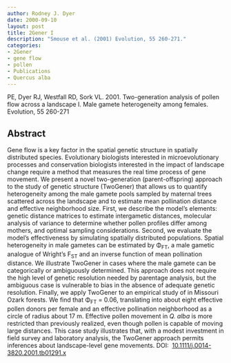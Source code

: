 ```yaml
---
author: Rodney J. Dyer
date: 2000-09-10
layout: post
title: 2Gener I
description: "Smouse et al. (2001) Evolution, 55 260-271."
categories: 
- 2Gener
- gene flow
- pollen
- Publications
- Quercus alba
---
```

PE, Dyer RJ, Westfall RD, Sork VL. 2001. Two-generation analysis of pollen flow across a landscape I. Male gamete heterogeneity among females. Evolution, 55 260-271
## Abstract 
Gene flow is a key factor in the spatial genetic structure in spatially distributed species. Evolutionary biologists interested in microevolutionary processes and conservation biologists interested in the impact of landscape change require a method that measures the real time process of gene movement. We present a novel two-generation (parent-offspring) approach to the study of genetic structure (TwoGener) that allows us to quantify heterogeneity among the male gamete pools sampled by maternal trees scattered across the landscape and to estimate mean pollination distance and effective neighborhood size. First, we describe the model’s elements: genetic distance matrices to estimate intergametic distances, molecular analysis of variance to determine whether pollen profiles differ among mothers, and optimal sampling considerations. Second, we evaluate the model’s effectiveness by simulating spatially distributed populations. Spatial heterogeneity in male gametes can be estimated by Φ<sub>FT</sub>, a male gametic analogue of Wright’s F<sub>ST</sub> and an inverse function of mean pollination distance. We illustrate TwoGener in cases where the male gamete can be categorically or ambiguously determined. This approach does not require the high level of genetic resolution needed by parentage analysis, but the ambiguous case is vulnerable to bias in the absence of adequate genetic resolution. Finally, we apply TwoGener to an empirical study of in Missouri Ozark forests. We find that Φ<sub>FT</sub> = 0.06, translating into about eight effective pollen donors per female and an effective pollination neighborhood as a circle of radius about 17 m. Effective pollen movement in <i>Q. alba</i> is more restricted than previously realized, even though pollen is capable of moving large distances. This case study illustrates that, with a modest investment in field survey and laboratory analysis, the TwoGener approach permits inferences about landscape-level gene movements.
DOI: 
[10.1111/j.0014-3820.2001.tb01291.x](https://drive.google.com/open?id=0B0T81CzLjtfPVzVaalYzanM5ckE&authuser=0)
